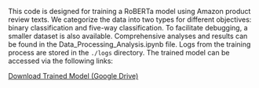 This code is designed for training a RoBERTa model using Amazon product review texts. We categorize the data into two types for different objectives: binary classification and five-way classification. To facilitate debugging, a smaller dataset is also available. Comprehensive analyses and results can be found in the Data_Processing_Analysis.ipynb file. Logs from the training process are stored in the `./logs` directory. The trained model can be accessed via the following links: 

[Download Trained Model (Google Drive)]([https://drive.google.com/file/d/1pw6ghvF7YYBLk2V-LDURs4eMw_npVO_Q/view?usp=sharing](https://drive.google.com/drive/folders/1fXSWaMkOE5SRYzMmqKAcY80lQ9y3ltW5?usp=drive_link))

